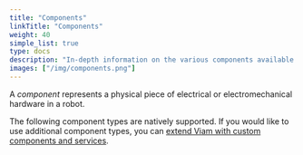 ```yaml
---
title: "Components"
linkTitle: "Components"
weight: 40
simple_list: true
type: docs
description: "In-depth information on the various components available within the Viam system."
images: ["/img/components.png"]
---
```


A *component* represents a physical piece of electrical or electromechanical hardware in a robot.

The following component types are natively supported.
If you would like to use additional component types, you can [extend Viam with custom components and services](/program/extend/).
